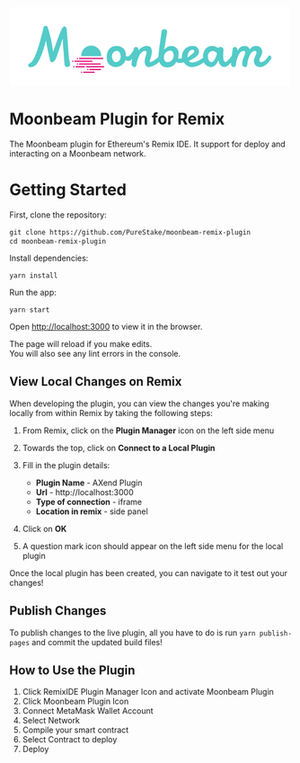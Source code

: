 ![moonbeam](./public/Moonbeam_Logo_Final_500px.png)

# Moonbeam Plugin for Remix

The Moonbeam plugin for Ethereum's Remix IDE. It support for deploy and interacting on a Moonbeam network.

# Getting Started

First, clone the repository:

```
git clone https://github.com/PureStake/moonbeam-remix-plugin
cd moonbeam-remix-plugin
```

Install dependencies:

```
yarn install
```

Run the app:

```
yarn start
``` 
Open [http://localhost:3000](http://localhost:3000) to view it in the browser.

The page will reload if you make edits.<br />
You will also see any lint errors in the console.

## View Local Changes on Remix

When developing the plugin, you can view the changes you're making locally from within Remix by taking the following steps:

1. From Remix, click on the **Plugin Manager** icon on the left side menu
2. Towards the top, click on **Connect to a Local Plugin**
3. Fill in the plugin details:

    - **Plugin Name** - AXend Plugin
    - **Url** - http://localhost:3000
    - **Type of connection** - iframe
    - **Location in remix** - side panel
    
4. Click on **OK**
5. A question mark icon should appear on the left side menu for the local plugin

Once the local plugin has been created, you can navigate to it test out your changes!

## Publish Changes

To publish changes to the live plugin, all you have to do is run `yarn publish-pages` and commit the updated build files!

## How to Use the Plugin

1. Click RemixIDE Plugin Manager Icon and activate Moonbeam Plugin
2. Click Moonbeam Plugin Icon
3. Connect MetaMask Wallet Account
4. Select Network
5. Compile your smart contract
6. Select Contract to deploy
7. Deploy

